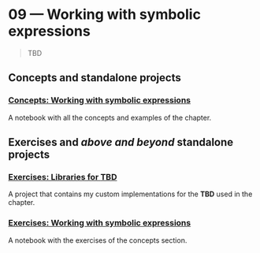# 09 &mdash; Working with symbolic expressions
> TBD

## Concepts and standalone projects

### [Concepts: Working with symbolic expressions](./01-concepts)
A notebook with all the concepts and examples of the chapter.


## Exercises and *above and beyond* standalone projects

### [Exercises: Libraries for **TBD**](./e00-my-libs)
A project that contains my custom implementations for the **TBD** used in the chapter.

### [Exercises: Working with symbolic expressions](./e01-exercises)
A notebook with the exercises of the concepts section.
